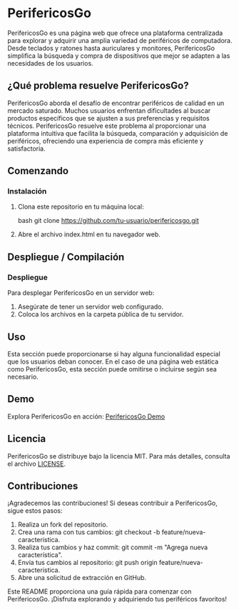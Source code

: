 # PerifericosGo


PerifericosGo es una página web que ofrece una plataforma centralizada para explorar y adquirir una amplia variedad de periféricos de computadora. Desde teclados y ratones hasta auriculares y monitores, PerifericosGo simplifica la búsqueda y compra de dispositivos que mejor se adapten a las necesidades de los usuarios.


## ¿Qué problema resuelve PerifericosGo?


PerifericosGo aborda el desafío de encontrar periféricos de calidad en un mercado saturado. Muchos usuarios enfrentan dificultades al buscar productos específicos que se ajusten a sus preferencias y requisitos técnicos. PerifericosGo resuelve este problema al proporcionar una plataforma intuitiva que facilita la búsqueda, comparación y adquisición de periféricos, ofreciendo una experiencia de compra más eficiente y satisfactoria.


## Comenzando


### Instalación


1. Clona este repositorio en tu máquina local:


    bash
    git clone https://github.com/tu-usuario/perifericosgo.git
   


2. Abre el archivo index.html en tu navegador web.


## Despliegue / Compilación


### Despliegue


Para desplegar PerifericosGo en un servidor web:


1. Asegúrate de tener un servidor web configurado.
2. Coloca los archivos en la carpeta pública de tu servidor.


## Uso


Esta sección puede proporcionarse si hay alguna funcionalidad especial que los usuarios deban conocer. En el caso de una página web estática como PerifericosGo, esta sección puede omitirse o incluirse según sea necesario.


## Demo


Explora PerifericosGo en acción: [PerifericosGo Demo](https://perifericosgo-demo.com)


## Licencia


PerifericosGo se distribuye bajo la licencia MIT. Para más detalles, consulta el archivo [LICENSE](LICENSE).


## Contribuciones


¡Agradecemos las contribuciones! Si deseas contribuir a PerifericosGo, sigue estos pasos:


1. Realiza un fork del repositorio.
2. Crea una rama con tus cambios: git checkout -b feature/nueva-caracteristica.
3. Realiza tus cambios y haz commit: git commit -m "Agrega nueva característica".
4. Envía tus cambios al repositorio: git push origin feature/nueva-caracteristica.
5. Abre una solicitud de extracción en GitHub.


Este README proporciona una guía rápida para comenzar con PerifericosGo. ¡Disfruta explorando y adquiriendo tus periféricos favoritos!

